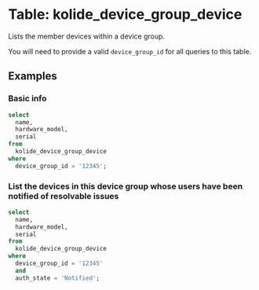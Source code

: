 # Table: kolide_device_group_device

Lists the member devices within a device group.

You will need to provide a valid `device_group_id` for all queries to this table.

## Examples

### Basic info

```sql
select
  name,
  hardware_model,
  serial
from
  kolide_device_group_device
where
  device_group_id = '12345';
```

### List the devices in this device group whose users have been notified of resolvable issues

```sql
select
  name,
  hardware_model,
  serial
from
  kolide_device_group_device
where
  device_group_id = '12345'
  and
  auth_state = 'Notified';
```
